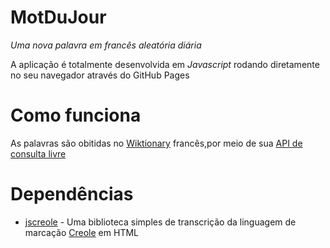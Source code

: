# MotDuJour

_Uma nova palavra em francês aleatória diária_

A aplicação é totalmente desenvolvida em _Javascript_ rodando diretamente no seu navegador através do GitHub Pages


# Como funciona

As palavras são obitidas no [Wiktionary](https://fr.wiktionary.org/wiki/Wiktionnaire:Page_d%E2%80%99accueil) francês,por meio de sua [API de consulta livre](https://en.wiktionary.org/w/api.php)


# Dependências

- [jscreole](https://github.com/scottt/jscreole) - Uma biblioteca simples de transcrição da linguagem de marcação [Creole](http://www.wikicreole.org/) em HTML